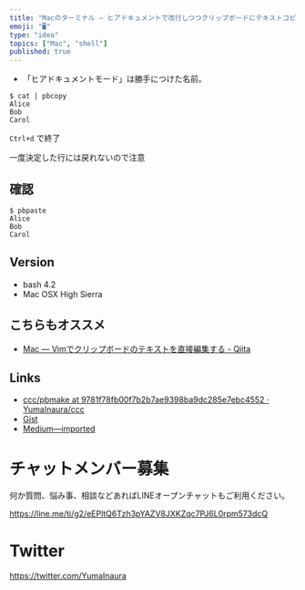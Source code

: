 ```yaml
---
title: "Macのターミナル — ヒアドキュメントで改行しつつクリップボードにテキストコピーする"
emoji: "🖥"
type: "idea"
topics: ["Mac", "shell"]
published: true
---
```


* 「ヒアドキュメントモード」は勝手につけた名前。
 
```
$ cat | pbcopy
Alice
Bob
Carol
```

`Ctrl+d` で終了

一度決定した行には戻れないので注意

## 確認

```
$ pbpaste
Alice
Bob
Carol
```


## Version

- bash 4.2
- Mac OSX High Sierra

## こちらもオススメ

- [Mac — Vimでクリップボードのテキストを直接編集する - Qiita](https://qiita.com/YumaInaura/items/cb6a8ebd149abd4dc8c7)

## Links

- [ccc/pbmake at 9781f78fb00f7b2b7ae9398ba9dc285e7ebc4552 · YumaInaura/ccc](https://github.com/YumaInaura/ccc/blob/9781f78fb00f7b2b7ae9398ba9dc285e7ebc4552/source/pbmake)
- [Gist](https://gist.github.com/YumaInaura/be65f93235e55e8d28ac931fdbfefdfd)
- [Medium—imported](https://medium.com/supersonic-generation/mac-os-pbcopy-with-heredoc-mode-9e474348cbc8)








<!-- Update From Qiita API -->

# チャットメンバー募集


何か質問、悩み事、相談などあればLINEオープンチャットもご利用ください。

https://line.me/ti/g2/eEPltQ6Tzh3pYAZV8JXKZqc7PJ6L0rpm573dcQ





# Twitter


https://twitter.com/YumaInaura


<!-- Update From Qiita API -->


